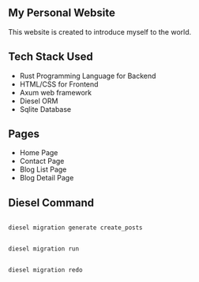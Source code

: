 ## My Personal Website ##
This website is created to introduce myself to the world. 

## Tech Stack Used ##
- Rust Programming Language for Backend
- HTML/CSS for Frontend
- Axum web framework
- Diesel ORM
- Sqlite Database


## Pages ##
- Home Page
- Contact Page
- Blog List Page
- Blog Detail Page


## Diesel Command ##
```bash

diesel migration generate create_posts


diesel migration run


diesel migration redo
```